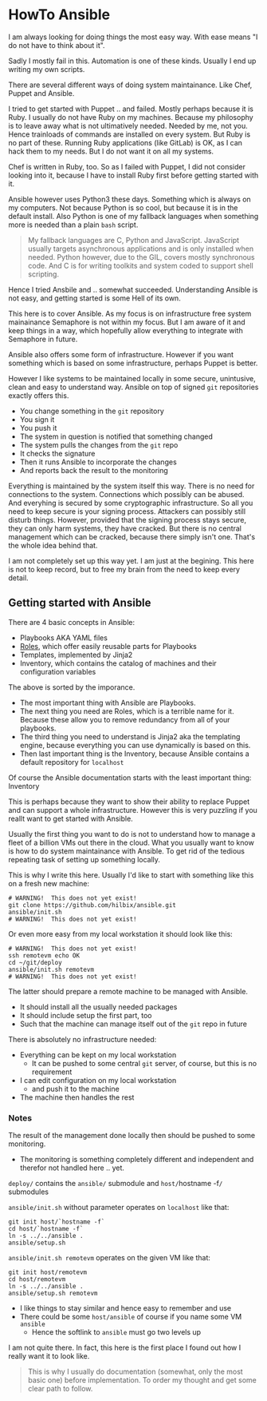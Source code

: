 # HowTo Ansible

I am always looking for doing things the most easy way.  With ease means "I do not have to think about it".

Sadly I mostly fail in this.  Automation is one of these kinds.  Usually I end up writing my own scripts.

There are several different ways of doing system maintainance.  Like Chef, Puppet and Ansible.

I tried to get started with Puppet .. and failed.  Mostly perhaps because it is Ruby.  I usually do not have Ruby on my machines.
Because my philosophy is to leave away what is not ultimatively needed.  Needed by me, not you.  Hence trainloads of commands are installed on every system.
But Ruby is no part of these.  Running Ruby applications (like GitLab) is OK, as I can hack them to my needs.  But I do not want it on all my systems.

Chef is written in Ruby, too.  So as I failed with Puppet, I did not consider looking into it, because I have to install Ruby first before getting started with it.

Ansible however uses Python3 these days.  Something which is always on my computers.  Not because Python is so cool, but because it is in the default install.
Also Python is one of my fallback languages when something more is needed than a plain `bash` script.

> My fallback languages are C, Python and JavaScript.  JavaScript usually targets asynchronous applications and is only installed when needed.
> Python however, due to the GIL, covers mostly synchronous code.  And C is for writing toolkits and system coded to support shell scripting.

Hence I tried Ansbile and .. somewhat succeeded.  Understanding Ansible is not easy, and getting started is some Hell of its own.

This here is to cover Ansible.  As my focus is on infrastructure free system mainainance Semaphore is not within my focus.
But I am aware of it and keep things in a way, which hopefully allow everything to integrate with Semaphore in future.

Ansible also offers some form of infrastructure.  However if you want something which is based on some infrastructure, perhaps Puppet is better.

However I like systems to be maintained locally in some secure, unintusive, clean and easy to understand way.
Ansible on top of signed `git` repositories exactly offers this.

- You change something in the `git` repository
- You sign it
- You push it
- The system in question is notified that something changed
- The system pulls the changes from the `git` repo
- It checks the signature
- Then it runs Ansible to incorporate the changes
- And reports back the result to the monitoring

Everything is maintained by the system itself this way.  There is no need for connections to the system.  Connections which possibly can be abused.
And everyhing is secured by some cryptographic infrastructure.  So all you need to keep secure is your signing process.
Attackers can possibly still disturb things.  However, provided that the signing process stays secure, they can only harm systems, they have cracked.
But there is no central management which can be cracked, because there simply isn't one.  That's the whole idea behind that.

I am not completely set up this way yet.  I am just at the begining.  This here is not to keep record, but to free my brain from the need to keep every detail.


## Getting started with Ansible

There are 4 basic concepts in Ansible:

- Playbooks AKA YAML files
- [Roles](roles.md), which offer easily reusable parts for Playbooks
- Templates, implemented by Jinja2
- Inventory, which contains the catalog of machines and their configuration variables

The above is sorted by the imporance.

- The most important thing with Ansible are Playbooks.
- The next thing you need are Roles, which is a terrible name for it.  Because these allow you to remove redundancy from all of your playbooks.
- The third thing you need to understand is Jinja2 aka the templating engine, because everything you can use dynamically is based on this.
- Then last important thing is the Inventory, because Ansible contains a default repository for `localhost`

Of course the Ansible documentation starts with the least important thing:  Inventory

This is perhaps because they want to show their ability to replace Puppet and can support a whole infrastructure.
However this is very puzzling if you reallt want to get started with Ansible.

Usually the first thing you want to do is not to understand how to manage a fleet of a billion VMs out there in the cloud.
What you usually want to know is how to do system maintainance with Ansible.  To get rid of the tedious repeating task of setting up something locally.

This is why I write this here.  Usually I'd like to start with something like this on a fresh new machine:

```
# WARNING!  This does not yet exist!
git clone https://github.com/hilbix/ansible.git
ansible/init.sh
# WARNING!  This does not yet exist!
```

Or even more easy from my local workstation it should look like this:

```
# WARNING!  This does not yet exist!
ssh remotevm echo OK
cd ~/git/deploy
ansible/init.sh remotevm
# WARNING!  This does not yet exist!
```

The latter should prepare a remote machine to be managed with Ansible.

- It should install all the usually needed packages
- It should include setup the first part, too
- Such that the machine can manage itself out of the `git` repo in future

There is absolutely no infrastructure needed:

- Everything can be kept on my local workstation
  - It can be pushed to some central `git` server, of course, but this is no requirement
- I can edit configuration on my local workstation
  - and push it to the machine
- The machine then handles the rest


### Notes

The result of the management done locally then should be pushed to some monitoring.

- The monitoring is something completely different and independent and therefor not handled here .. yet.

`deploy/` contains the `ansible/` submodule and `host/`hostname -f`/` submodules

`ansible/init.sh` without parameter operates on `localhost` like that:

```
git init host/`hostname -f`
cd host/`hostname -f`
ln -s ../../ansible .
ansible/setup.sh
```

`ansible/init.sh remotevm` operates on the given VM like that:

```
git init host/remotevm
cd host/remotevm
ln -s ../../ansible .
ansible/setup.sh remotevm
```

- I like things to stay similar and hence easy to remember and use
- There could be some `host/ansible` of course if you name some VM `ansible`
  - Hence the softlink to `ansible` must go two levels up

I am not quite there.  In fact, this here is the first place I found out how I really want it to look like.

> This is why I usually do documentation (somewhat, only the most basic one) before implementation.  To order my thought and get some clear path to follow.
